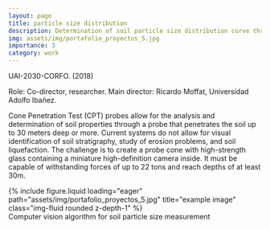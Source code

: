 ```yaml
---
layout: page
title: particle size distribution
description: Determination of soil particle size distribution curve through in-depth optical analysis.
img: assets/img/portafolio_proyectos_5.jpg
importance: 3
category: work
---
```


UAI-2030-CORFO. (2018)

Role: Co-director, researcher. 
Main director: Ricardo Moffat, Universidad Adolfo Ibañez.

Cone Penetration Test (CPT) probes allow for the analysis and determination of soil properties through a probe that penetrates the soil up to 30 meters deep or more. Current systems do not allow for visual identification of soil stratigraphy, study of erosion problems, and soil liquefaction. The challenge is to create a probe cone with high-strength glass containing a miniature high-definition camera inside. It must be capable of withstanding forces of up to 22 tons and reach depths of at least 30m.


<div class="row">
    <div class="col-sm mt-3 mt-md-0">
        {% include figure.liquid loading="eager" path="assets/img/portafolio_proyectos_5.jpg" title="example image" class="img-fluid rounded z-depth-1" %}
    </div>
</div>
<div class="caption">
   Computer vision algorithm for soil particle size measurement
</div>
